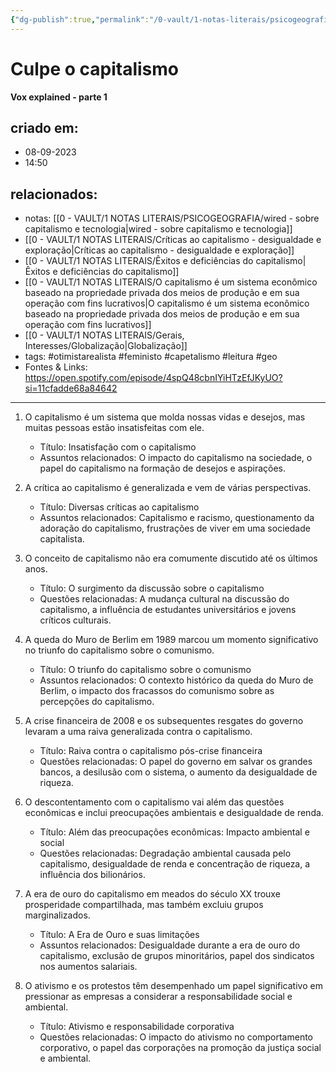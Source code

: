 ```yaml
---
{"dg-publish":true,"permalink":"/0-vault/1-notas-literais/psicogeografia/blame-capitalism/","tags":["geo","meta","capetalismo"],"dgHomeLink":true,"dgShowLocalGraph":true,"dgShowFileTree":true,"dgEnableSearch":true}
---
```


# Culpe o capitalismo
**Vox explained - parte 1**

## criado em: 
- 08-09-2023
- 14:50
## relacionados:
- notas: [[0 - VAULT/1 NOTAS LITERAIS/PSICOGEOGRAFIA/wired - sobre capitalismo e tecnologia\|wired - sobre capitalismo e tecnologia]]
- [[0 - VAULT/1 NOTAS LITERAIS/Críticas ao capitalismo - desigualdade e exploração\|Críticas ao capitalismo - desigualdade e exploração]]
- [[0 - VAULT/1 NOTAS LITERAIS/Êxitos e deficiências do capitalismo\|Êxitos e deficiências do capitalismo]]
- [[0 - VAULT/1 NOTAS LITERAIS/O capitalismo é um sistema econômico baseado na propriedade privada dos meios de produção e em sua operação com fins lucrativos\|O capitalismo é um sistema econômico baseado na propriedade privada dos meios de produção e em sua operação com fins lucrativos]]
- [[0 - VAULT/1 NOTAS LITERAIS/Gerais, Interesses/Globalização\|Globalização]]
- tags: #otimistarealista #feministo #capetalismo #leitura #geo
- Fontes & Links: https://open.spotify.com/episode/4spQ48cbnIYiHTzEfJKyUO?si=11cfadde68a84642
---

1. O capitalismo é um sistema que molda nossas vidas e desejos, mas muitas pessoas estão insatisfeitas com ele.
   - Título: Insatisfação com o capitalismo
   - Assuntos relacionados: O impacto do capitalismo na sociedade, o papel do capitalismo na formação de desejos e aspirações.

2. A crítica ao capitalismo é generalizada e vem de várias perspectivas.
   - Título: Diversas críticas ao capitalismo
   - Assuntos relacionados: Capitalismo e racismo, questionamento da adoração do capitalismo, frustrações de viver em uma sociedade capitalista.

3. O conceito de capitalismo não era comumente discutido até os últimos anos.
   - Título: O surgimento da discussão sobre o capitalismo
   - Questões relacionadas: A mudança cultural na discussão do capitalismo, a influência de estudantes universitários e jovens críticos culturais.

4. A queda do Muro de Berlim em 1989 marcou um momento significativo no triunfo do capitalismo sobre o comunismo.
   - Título: O triunfo do capitalismo sobre o comunismo
   - Assuntos relacionados: O contexto histórico da queda do Muro de Berlim, o impacto dos fracassos do comunismo sobre as percepções do capitalismo.

5. A crise financeira de 2008 e os subsequentes resgates do governo levaram a uma raiva generalizada contra o capitalismo.
   - Título: Raiva contra o capitalismo pós-crise financeira
   - Questões relacionadas: O papel do governo em salvar os grandes bancos, a desilusão com o sistema, o aumento da desigualdade de riqueza.

6. O descontentamento com o capitalismo vai além das questões econômicas e inclui preocupações ambientais e desigualdade de renda.
   - Título: Além das preocupações econômicas: Impacto ambiental e social
   - Questões relacionadas: Degradação ambiental causada pelo capitalismo, desigualdade de renda e concentração de riqueza, a influência dos bilionários.

7. A era de ouro do capitalismo em meados do século XX trouxe prosperidade compartilhada, mas também excluiu grupos marginalizados.
   - Título: A Era de Ouro e suas limitações
   - Assuntos relacionados: Desigualdade durante a era de ouro do capitalismo, exclusão de grupos minoritários, papel dos sindicatos nos aumentos salariais.

8. O ativismo e os protestos têm desempenhado um papel significativo em pressionar as empresas a considerar a responsabilidade social e ambiental.
   - Título: Ativismo e responsabilidade corporativa
   - Questões relacionadas: O impacto do ativismo no comportamento corporativo, o papel das corporações na promoção da justiça social e ambiental.